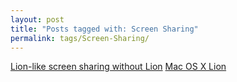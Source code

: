 ```yaml
---
layout: post
title: "Posts tagged with: Screen Sharing"
permalink: tags/Screen-Sharing/
---
```

[Lion-like screen sharing without Lion](/2011/09/lion-like-screen-sharing-without-lion)
[Mac OS X Lion](/2011/07/mac-os-x-lion)
